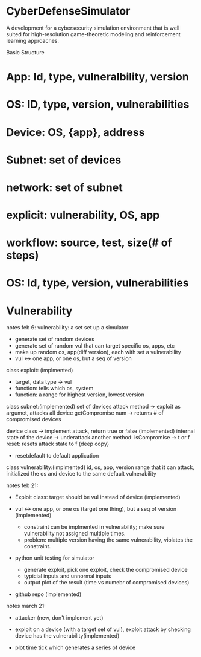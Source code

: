 # CyberDefenseSimulator

A development for a cybersecurity simulation environment that is well suited for high-resolution game-theoretic modeling and reinforcement learning approaches.


Basic Structure
# App: Id, type, vulneralbility, version
# OS: ID, type, version, vulnerabilities
# Device: OS, {app}, address
# Subnet: set of devices
# network: set of subnet
# explicit: vulnerability, OS, app
# workflow: source, test, size(# of steps)
# OS: Id, type, version, vulnerabilities
# Vulnerability

notes feb 6:
vulnerability: a set
set up a simulator
- generate set of random devices
- generate set of random vul that can target specific os, apps, etc
- make up random os, app(diff version), each with set a vulnerability 
- vul <-> one app, or one os, but a seq of version

class exploit: (implmented)
- target, data type -> vul
- function: tells which os, system
- function: a range for highest version, lowest version

class subnet:(implemented)
set of devices
attack method -> exploit as argumet, attacks all device
getCompromise num -> returns # of compromised devices

device class -> implement attack, return true or false (implemented)
internal state of the device -> underattack
another method: isCompromise -> t or f
reset: resets attack state to f (deep copy)
-  resetdefault to default application

class vulnerability:(implmented)
id, os, app, version range that it can attack,
initialized the os and device to the same default vulnerability


notes feb 21:
- Exploit class: target should be vul instead of device (implemented)
- vul <-> one app, or one os (target one thing), but a seq of version (implemented)
    - constraint can be implmented in vulnerability; make sure vulnerability not assigned multiple times.
    - problem: multiple version having the same vulnerability, violates the constraint.

- python unit testing for simulator
    - generate exploit, pick one exploit, check the compromised device
    - typicial inputs and unnormal inputs
    - output plot of the result (time vs numebr of compromised devices)

- github repo (implemented)


notes march 21:
- attacker (new, don't implement yet)

- exploit on a device (with a target set of vul), exploit attack by checking device has the vulnerability(implemented)
- plot time tick which generates a series of device